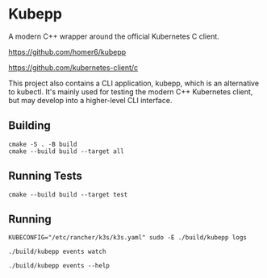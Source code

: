 # Kubepp

A modern C++ wrapper around the official Kubernetes C client.

https://github.com/homer6/kubepp

https://github.com/kubernetes-client/c

This project also contains a CLI application, kubepp, which is an alternative to kubectl. It's mainly used for testing the modern C++ Kubernetes client, but may develop into a higher-level CLI interface.


## Building

```
cmake -S . -B build
cmake --build build --target all
```

## Running Tests

```
cmake --build build --target test
```


## Running

```
KUBECONFIG="/etc/rancher/k3s/k3s.yaml" sudo -E ./build/kubepp logs

./build/kubepp events watch

./build/kubepp events --help
```



